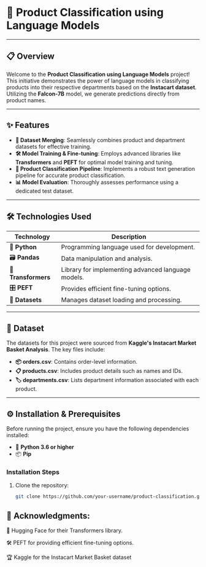 # 🛒 Product Classification using Language Models



---

## 📋 Overview

Welcome to the **Product Classification using Language Models** project! This initiative demonstrates the power of language models in classifying products into their respective departments based on the **Instacart dataset**. Utilizing the **Falcon-7B** model, we generate predictions directly from product names.

---

## ✨ Features

- **🔗 Dataset Merging**: Seamlessly combines product and department datasets for effective training.
- **🛠️ Model Training & Fine-tuning**: Employs advanced libraries like **Transformers** and **PEFT** for optimal model training and tuning.
- **🧾 Product Classification Pipeline**: Implements a robust text generation pipeline for accurate product classification.
- **📊 Model Evaluation**: Thoroughly assesses performance using a dedicated test dataset.

---

## 🛠️ Technologies Used

| Technology         | Description                                     |
|--------------------|-------------------------------------------------|
| 🐍 **Python**       | Programming language used for development.     |
| 🗃️ **Pandas**      | Data manipulation and analysis.                |
| 🔄 **Transformers** | Library for implementing advanced language models. |
| 🎛️ **PEFT**        | Provides efficient fine-tuning options.        |
| 📂 **Datasets**     | Manages dataset loading and processing.        |

---

## 📂 Dataset

The datasets for this project were sourced from **Kaggle's Instacart Market Basket Analysis**. The key files include:

- **📦 orders.csv**: Contains order-level information.
- **📋 products.csv**: Includes product details such as names and IDs.
- **🏷️ departments.csv**: Lists department information associated with each product.

---

## ⚙️ Installation & Prerequisites

Before running the project, ensure you have the following dependencies installed:

- 🐍 **Python 3.6 or higher**
- 📦 **Pip**

### Installation Steps

1. Clone the repository:
   ```bash
   git clone https://github.com/your-username/product-classification.git


## **🙌 Acknowledgments:**


🤗 Hugging Face for their Transformers library.

🛠️ PEFT for providing efficient fine-tuning options.

🏆 Kaggle for the Instacart Market Basket dataset
